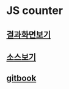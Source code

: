 # JS counter

## [결과화면보기](https://hellosonia.github.io/counter.html)

## [소스보기](https://github.com/helloSonia/helloSonia.github.io/blob/master/js/counter.js)

## [gitbook](https://sonia-1.gitbook.io/js-study/)

